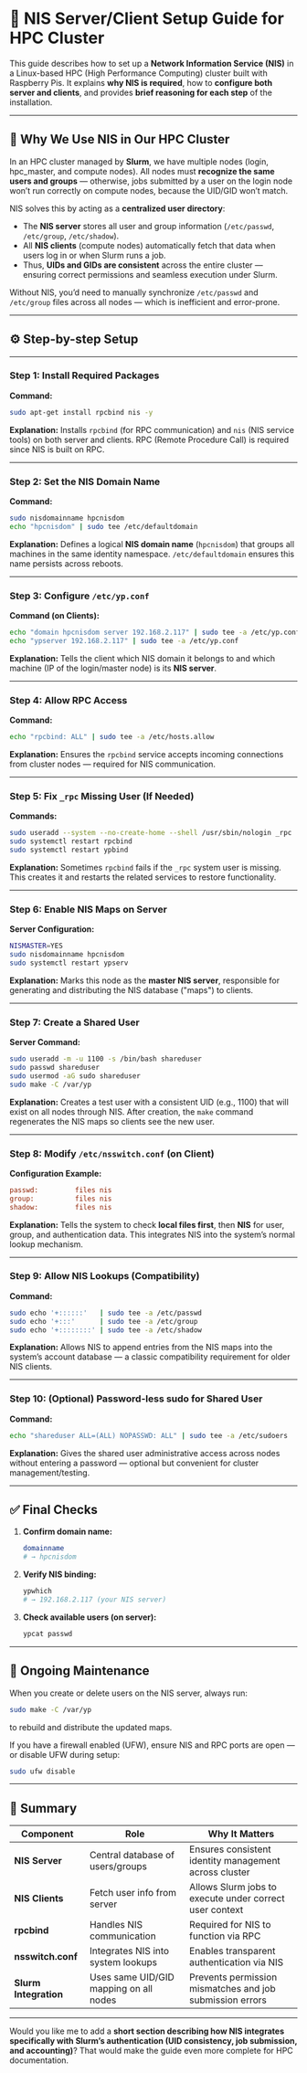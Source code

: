 # 🔧 NIS Server/Client Setup Guide for HPC Cluster

This guide describes how to set up a **Network Information Service (NIS)** in a Linux-based HPC (High Performance Computing) cluster built with Raspberry Pis.
It explains **why NIS is required**, how to **configure both server and clients**, and provides **brief reasoning for each step** of the installation.

---

## 🧭 Why We Use NIS in Our HPC Cluster

In an HPC cluster managed by **Slurm**, we have multiple nodes (login, hpc_master, and compute nodes).
All nodes must **recognize the same users and groups** — otherwise, jobs submitted by a user on the login node won’t run correctly on compute nodes, because the UID/GID won’t match.

NIS solves this by acting as a **centralized user directory**:

* The **NIS server** stores all user and group information (`/etc/passwd`, `/etc/group`, `/etc/shadow`).
* All **NIS clients** (compute nodes) automatically fetch that data when users log in or when Slurm runs a job.
* Thus, **UIDs and GIDs are consistent** across the entire cluster — ensuring correct permissions and seamless execution under Slurm.

Without NIS, you’d need to manually synchronize `/etc/passwd` and `/etc/group` files across all nodes — which is inefficient and error-prone.

---

## ⚙️ Step-by-step Setup

---

### **Step 1: Install Required Packages**

**Command:**

```bash
sudo apt-get install rpcbind nis -y
```

**Explanation:**
Installs `rpcbind` (for RPC communication) and `nis` (NIS service tools) on both server and clients.
RPC (Remote Procedure Call) is required since NIS is built on RPC.

---

### **Step 2: Set the NIS Domain Name**

**Command:**

```bash
sudo nisdomainname hpcnisdom
echo "hpcnisdom" | sudo tee /etc/defaultdomain
```

**Explanation:**
Defines a logical **NIS domain name** (`hpcnisdom`) that groups all machines in the same identity namespace.
`/etc/defaultdomain` ensures this name persists across reboots.

---

### **Step 3: Configure `/etc/yp.conf`**

**Command (on Clients):**

```bash
echo "domain hpcnisdom server 192.168.2.117" | sudo tee -a /etc/yp.conf
echo "ypserver 192.168.2.117" | sudo tee -a /etc/yp.conf
```

**Explanation:**
Tells the client which NIS domain it belongs to and which machine (IP of the login/master node) is its **NIS server**.

---

### **Step 4: Allow RPC Access**

**Command:**

```bash
echo "rpcbind: ALL" | sudo tee -a /etc/hosts.allow
```

**Explanation:**
Ensures the `rpcbind` service accepts incoming connections from cluster nodes — required for NIS communication.

---

### **Step 5: Fix `_rpc` Missing User (If Needed)**

**Commands:**

```bash
sudo useradd --system --no-create-home --shell /usr/sbin/nologin _rpc
sudo systemctl restart rpcbind
sudo systemctl restart ypbind
```

**Explanation:**
Sometimes `rpcbind` fails if the `_rpc` system user is missing.
This creates it and restarts the related services to restore functionality.

---

### **Step 6: Enable NIS Maps on Server**

**Server Configuration:**

```bash
NISMASTER=YES
sudo nisdomainname hpcnisdom
sudo systemctl restart ypserv
```

**Explanation:**
Marks this node as the **master NIS server**, responsible for generating and distributing the NIS database ("maps") to clients.

---

### **Step 7: Create a Shared User**

**Server Command:**

```bash
sudo useradd -m -u 1100 -s /bin/bash shareduser
sudo passwd shareduser
sudo usermod -aG sudo shareduser
sudo make -C /var/yp
```

**Explanation:**
Creates a test user with a consistent UID (e.g., 1100) that will exist on all nodes through NIS.
After creation, the `make` command regenerates the NIS maps so clients see the new user.

---

### **Step 8: Modify `/etc/nsswitch.conf` (on Client)**

**Configuration Example:**

```ini
passwd:         files nis
group:          files nis
shadow:         files nis
```

**Explanation:**
Tells the system to check **local files first**, then **NIS** for user, group, and authentication data.
This integrates NIS into the system’s normal lookup mechanism.

---

### **Step 9: Allow NIS Lookups (Compatibility)**

**Command:**

```bash
sudo echo '+::::::'   | sudo tee -a /etc/passwd
sudo echo '+:::'      | sudo tee -a /etc/group
sudo echo '+::::::::' | sudo tee -a /etc/shadow
```

**Explanation:**
Allows NIS to append entries from the NIS maps into the system’s account database — a classic compatibility requirement for older NIS clients.

---

### **Step 10: (Optional) Password-less sudo for Shared User**

**Command:**

```bash
echo "shareduser ALL=(ALL) NOPASSWD: ALL" | sudo tee -a /etc/sudoers
```

**Explanation:**
Gives the shared user administrative access across nodes without entering a password — optional but convenient for cluster management/testing.

---

## ✅ Final Checks

1. **Confirm domain name:**

   ```bash
   domainname
   # → hpcnisdom
   ```
2. **Verify NIS binding:**

   ```bash
   ypwhich
   # → 192.168.2.117 (your NIS server)
   ```
3. **Check available users (on server):**

   ```bash
   ypcat passwd
   ```

---

## 🔄 Ongoing Maintenance

When you create or delete users on the NIS server, always run:

```bash
sudo make -C /var/yp
```

to rebuild and distribute the updated maps.

If you have a firewall enabled (UFW), ensure NIS and RPC ports are open — or disable UFW during setup:

```bash
sudo ufw disable
```

---

## 🧩 Summary

| Component             | Role                                   | Why It Matters                                           |
| --------------------- | -------------------------------------- | -------------------------------------------------------- |
| **NIS Server**        | Central database of users/groups       | Ensures consistent identity management across cluster    |
| **NIS Clients**       | Fetch user info from server            | Allows Slurm jobs to execute under correct user context  |
| **rpcbind**           | Handles NIS communication              | Required for NIS to function via RPC                     |
| **nsswitch.conf**     | Integrates NIS into system lookups     | Enables transparent authentication via NIS               |
| **Slurm Integration** | Uses same UID/GID mapping on all nodes | Prevents permission mismatches and job submission errors |

---

Would you like me to add a **short section describing how NIS integrates specifically with Slurm’s authentication (UID consistency, job submission, and accounting)**?
That would make the guide even more complete for HPC documentation.
